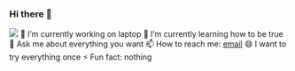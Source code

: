 ### Hi there 👋

 ![](https://cdn.jsdelivr.net/gh/zcxzzz/blog_pics/zzzimg/cat1.jpg)
 🔭 I’m currently working on laptop
 🌱 I’m currently learning how to be true
 💬 Ask me about everything you want
 📫 How to reach me: [email](1368356684@qq.com)
 😄 I want to try everything once
 ⚡ Fun fact: nothing

